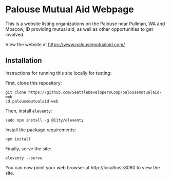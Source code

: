# Palouse Mutual Aid Webpage

This is a website listing organizations on the Palouse near Pullman, WA and
Moscow, ID providing mutual aid, as well as other opportunities to get
involved.

View the website at https://www.palousemutualaid.com/

## Installation

Instructions for running this site locally for testing:

First, clone this repository:

```shell script
git clone https://github.com/SeattleDevelopersCoop/palousemutualaid-web
cd palousemutualaid-web
```

Then, install `eleventy`:

```shell script
sudo npm install -g @11ty/eleventy
```

Install the package requirements:

```shell script
npm install
```

Finally, serve the site:

```shell script
eleventy --serve
```

You can now point your web browser at http://localhost:8080 to view the site.
